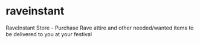 # raveinstant
RaveInstant Store - Purchase Rave attire and other needed/wanted items to be delivered to you at your festival
